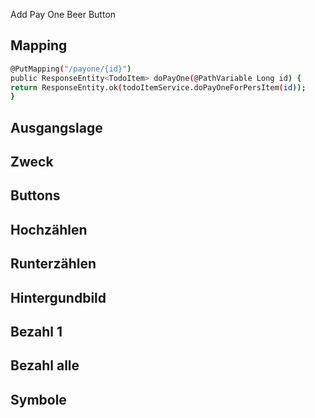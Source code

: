 Add Pay One Beer Button


## Mapping

```bash
@PutMapping("/payone/{id}")
public ResponseEntity<TodoItem> doPayOne(@PathVariable Long id) {
return ResponseEntity.ok(todoItemService.doPayOneForPersItem(id));
}
```


## Ausgangslage

## Zweck



## Buttons

## Hochzählen

## Runterzählen

## Hintergundbild

## Bezahl 1

## Bezahl alle

## Symbole

